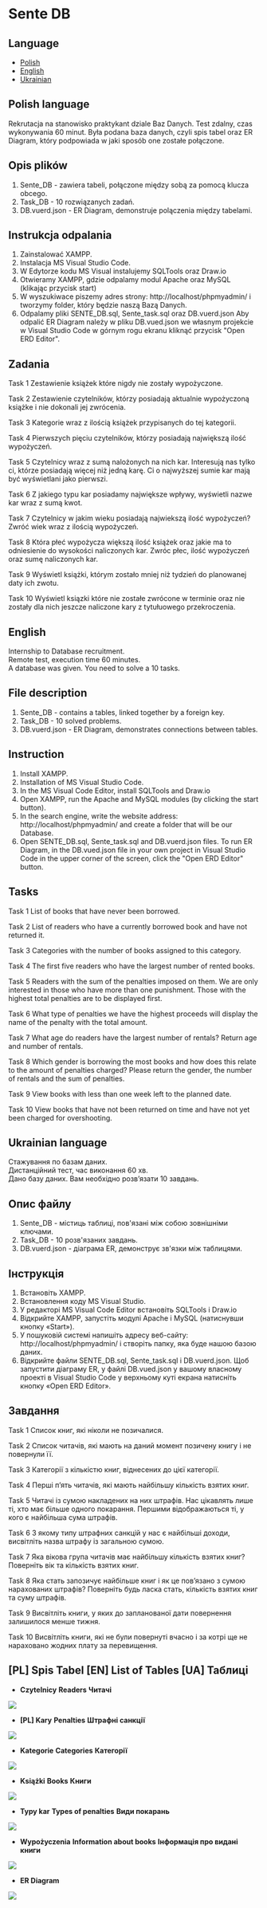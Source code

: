 # Sente DB 

## Language 
* [Polish](#polish-language)
* [English](#english)
* [Ukrainian](#ukrainian-language)

## Polish language
Rekrutacja na stanowisko praktykant  dziale Baz Danych.
Test zdalny, czas wykonywania 60 minut.
Była podana baza danych, czyli spis tabel oraz ER Diagram, który 
podpowiada w jaki sposób one zostałe połączone. 

## Opis plików
1. Sente_DB - zawiera tabeli, połączone między sobą za pomocą klucza obcego.
2. Task_DB - 10 rozwiązanych zadań.
3. DB.vuerd.json - ER Diagram, demonstruje polączenia między tabelami.

## Instrukcja odpalania
1. Zainstalować XAMPP.
2. Instalacja MS Visual Studio Code.
3. W Edytorze kodu MS Visual  instalujemy SQLTools oraz Draw.io
4. Otwieramy XAMPP, gdzie odpalamy modul Apache oraz MySQL (klikając przycisk start)
5. W wyszukiwace piszemy adres strony: http://localhost/phpmyadmin/ i tworzymy folder, który będzie naszą Bazą Danych.
6. Odpalamy pliki SENTE_DB.sql, Sente_task.sql oraz DB.vuerd.json
    Aby odpalić ER Diagram należy w pliku DB.vued.json we własnym projekcie w Visual Studio Code w górnym rogu ekranu kliknąć przycisk "Open ERD Editor".


## Zadania
Task 1
Zestawienie książek które nigdy nie zostały wypożyczone.

Task 2
Zestawienie czytelników, którzy posiadają aktualnie wypożyczoną książke i nie dokonali jej zwrócenia.

Task 3
Kategorie wraz z ilością książek przypisanych do tej kategorii.

Task 4
Pierwszych pięciu czytelników, którzy posiadają największą ilość wypożyczeń.

Task 5
Czytelnicy wraz z sumą nalożonych na nich kar. Interesują nas tylko ci, którze posiadają więcej niż jedną karę. Ci o najwyższej sumie kar mają być wyświetlani jako pierwszi.

Task 6
Z jakiego typu kar posiadamy największe wpływy, wyświetli nazwe kar wraz z sumą kwot.

Task 7
Czytelnicy w jakim wieku posiadają najwiekszą ilość wypożyczeń? Zwróć wiek wraz z ilością wypożyczeń.

Task 8
Która płeć wypożycza większą ilość książek oraz jakie ma to odniesienie do wysokości naliczonych kar. Zwróc płec, ilość wypożyczeń oraz sumę naliczonych kar.

Task 9
Wyświetl książki, którym zostało mniej niż tydzień do planowanej daty ich zwotu.

Task 10
Wyświetl ksiązki które nie zostałe zwrócone w terminie oraz nie zostały dla nich jeszcze naliczone kary z tytułuowego przekroczenia.

## English
Internship to Database recruitment.\
Remote test, execution time 60 minutes.\
A database was given. You need to solve a 10 tasks.

## File description
1. Sente_DB - contains a tables, linked together by a foreign key.
2. Task_DB - 10 solved problems.
3. DB.vuerd.json - ER Diagram, demonstrates connections between tables.

## Instruction
1. Install XAMPP.
2. Installation of MS Visual Studio Code.
3. In the MS Visual Code Editor, install SQLTools and Draw.io
4. Open XAMPP, run the Apache and MySQL modules (by clicking the start button).
5. In the search engine, write the website address: http://localhost/phpmyadmin/ and create a folder that will be our Database.
6. Open SENTE_DB.sql, Sente_task.sql and DB.vuerd.json files.
    To run ER Diagram, in the DB.vued.json file in your own project in Visual Studio Code in the upper corner of the screen, click the "Open ERD Editor" button.

## Tasks
Task 1
List of books that have never been borrowed.

Task 2
List of readers who have a currently borrowed book and have not returned it.

Task 3
Categories with the number of books assigned to this category.

Task 4
The first five readers who have the largest number of rented books.

Task 5
Readers with the sum of the penalties imposed on them. We are only interested in those who have more than one punishment. Those with the highest total penalties are to be displayed first.

Task 6
What type of penalties we have the highest proceeds will display the name of the penalty with the total amount.

Task 7
What age do readers have the largest number of rentals? Return age and number of rentals.

Task 8
Which gender is borrowing the most books and how does this relate to the amount of penalties charged? Please return the gender, the number of rentals and the sum of penalties.

Task 9
View books with less than one week left to the planned date.

Task 10
View books that have not been returned on time and have not yet been charged for overshooting.

## Ukrainian language
Стажування по базам даних.\
Дистанційний тест, час виконання 60 хв.\
Дано базу даних. Вам необхідно розв’язати 10 завдань.

## Опис файлу
1. Sente_DB - містиць таблиці, пов'язані між собою зовнішніми ключами.
2. Task_DB - 10 розв'язаних завдань.
3. DB.vuerd.json - діаграма ER, демонструє зв'язки між таблицями.

## Інструкція
1. Встановіть XAMPP.
2. Встановлення коду MS Visual Studio.
3. У редакторі MS Visual Code Editor встановіть SQLTools і Draw.io
4. Відкрийте XAMPP, запустіть модулі Apache і MySQL (натиснувши кнопку «Start»).
5. У пошуковій системі напишіть адресу веб-сайту: http://localhost/phpmyadmin/ і створіть папку, яка буде нашою базою даних.
6. Відкрийте файли SENTE_DB.sql, Sente_task.sql і DB.vuerd.json.
     Щоб запустити діаграму ER, у файлі DB.vued.json у вашому власному проекті в Visual Studio Code у верхньому куті екрана натисніть кнопку «Open ERD Editor».

## Завдання
Task 1
Список книг, які ніколи не позичалися.

Task 2
Список читачів, які мають на даний момент позичену книгу і не повернули її.

Task 3
Категорії з кількістю книг, віднесених до цієї категорії.

Task 4
Перші п’ять читачів, які мають найбільшу кількість взятих книг.

Task 5
Читачі із сумою накладених на них штрафів. Нас цікавлять лише ті, хто має більше одного покарання. Першими відображаються ті, у кого є найбільша сума штрафів.

Task 6
З якому типу штрафних санкцій у нас є найбільші доходи, висвітліть назва штрафу із загальною сумою.

Task 7
Яка вікова група читачів має найбільшу кількість взятих книг? Поверніть вік та кількість взятих книг.

Task 8
Яка стать запозичує найбільше книг і як це пов’язано з сумою нарахованих штрафів? Поверніть будь ласка стать, кількість взятих книг та суму штрафів.

Task 9
Висвітліть книги, у яких до запланованої дати повернення залишилося менше тижня.

Task 10
Висвітліть книги, які не були повернуті вчасно і за котрі ще не нараховано жодних плату за перевищення.

## [PL] Spis Tabel [EN] List of Tables [UA] Таблиці 
* **Czytelnicy** **Readers** **Читачі**

[![](https://github.com/Artemiusch/Sente_DB/blob/main/czytelnicy.PNG)](##Spis-tabel)

* **[PL] Kary** **Penalties** **Штрафні санкції**

[![](https://github.com/Artemiusch/Sente_DB/blob/testing_branch/kary.PNG)](##Spis-tabel)


* **Kategorie** **Categories** **Категорії**

[![](https://github.com/Artemiusch/Sente_DB/blob/main/kategorie.PNG)](##Spis-tabel)


* **Książki** **Books** **Книги**

[![](https://github.com/Artemiusch/Sente_DB/blob/main/ksiazki.PNG)](##Spis-tabel)


* **Typy kar** **Types of penalties** **Види покарань**

[![](https://github.com/Artemiusch/Sente_DB/blob/main/typy_kar.PNG)](##Spis-tabel)


* **Wypożyczenia** **Information about books** **Інформація про видані книги**

[![](https://github.com/Artemiusch/Sente_DB/blob/main/wypozyczenia.PNG)](##Spis-tabel)


* **ER Diagram**

[![](https://github.com/Artemiusch/Sente_DB/blob/main/ER_Diagram.PNG)](##Spis-tabel)